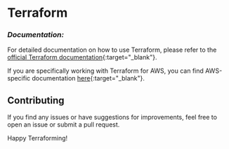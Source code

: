 # Terraform
### *Documentation:* 

For detailed documentation on how to use Terraform, please refer to the [official Terraform documentation](https://www.terraform.io/docs/index.html){:target="_blank"}.

If you are specifically working with Terraform for AWS, you can find AWS-specific documentation [here](https://www.terraform.io/docs/providers/aws/index.html){:target="_blank"}.

## Contributing

If you find any issues or have suggestions for improvements, feel free to open an issue or submit a pull request.

Happy Terraforming!


